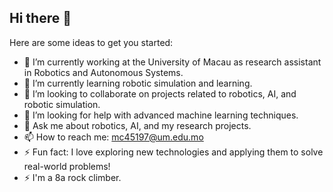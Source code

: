 ## Hi there 👋


Here are some ideas to get you started:

- 🔭 I’m currently working at the University of Macau as research assistant in Robotics and Autonomous Systems.
- 🌱 I’m currently learning robotic simulation and learning.
- 👯 I’m looking to collaborate on projects related to robotics, AI, and robotic simulation.
- 🤔 I’m looking for help with advanced machine learning techniques.
- 💬 Ask me about robotics, AI, and my research projects.
- 📫 How to reach me: mc45197@um.edu.mo
- ⚡ Fun fact: I love exploring new technologies and applying them to solve real-world problems!
- ⚡ I'm a 8a rock climber.
